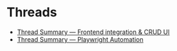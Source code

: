 # Threads

- [Thread Summary — Frontend integration & CRUD UI](frontend-integration-&-crud-ui.md#thread-summary--frontend-integration--crud-ui)
- [Thread Summary — Playwright Automation](playwright-automation.md#thread-summary-playwright-automation)
